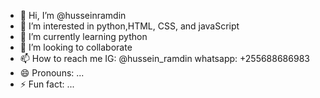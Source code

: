 - 👋 Hi, I’m @husseinramdin
- 👀 I’m interested in python,HTML, CSS, and javaScript
- 🌱 I’m currently learning python
- 💞️ I’m looking to collaborate
- 📫 How to reach me IG: @hussein_ramdin     whatsapp: +255688686983
- 😄 Pronouns: ...
- ⚡ Fun fact: ...

<!---
husseinramdin/husseinramdin is a ✨ special ✨ repository because its `README.md` (this file) appears on your GitHub profile.
You can click the Preview link to take a look at your changes.
--->
